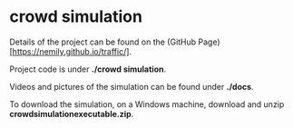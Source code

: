 # crowd simulation

Details of the project can be found on the (GitHub Page)[https://nemily.github.io/traffic/].

Project code is under **./crowd simulation**.

Videos and pictures of the simulation can be found under **./docs**.

To download the simulation, on a Windows machine, download and unzip **crowdsimulationexecutable.zip**.
